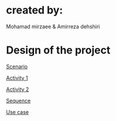<h1>created by:</h1>

Mohamad mirzaee & Amirreza dehshiri

<h1>Design of the project</h1>

[Scenario](https://github.com/amirdp/az-narm/blob/main/documents/%D8%B3%D9%86%D8%A7%D8%B1%DB%8C%D9%88%20%D8%AF%D8%B1%20%D9%85%D9%87%D9%86%D8%AF%D8%B3%DB%8C%20%D9%86%D8%B1%D9%85%20%D8%A7%D9%81%D8%B2%D8%A7%D8%B1.pdf)

[Activity 1](https://github.com/amirdp/az-narm/blob/main/documents/Avtivity%201.PNG)

[Activity 2](https://github.com/amirdp/az-narm/blob/main/documents/Activity%202.PNG)

[Sequence](https://github.com/amirdp/az-narm/blob/main/documents/Sequence.PNG)

[Use case](https://github.com/amirdp/az-narm/blob/main/documents/UseCase.PNG)
